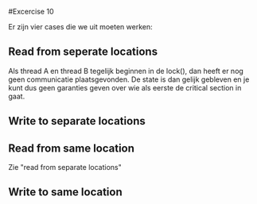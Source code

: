 #Excercise 10

Er zijn vier cases die we uit moeten werken:
## Read from seperate locations
Als thread A en thread B tegelijk beginnen in de lock(), dan heeft er nog geen communicatie plaatsgevonden. De state is dan gelijk gebleven en je kunt dus geen garanties geven over wie als eerste de critical section in gaat.

## Write to separate locations


## Read from same location
Zie "read from separate locations"

## Write to same location
